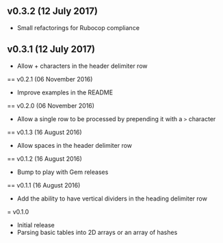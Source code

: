 ## v0.3.2 (12 July 2017)

* Small refactorings for Rubocop compliance

## v0.3.1 (12 July 2017)

* Allow + characters in the header delimiter row

== v0.2.1 (06 November 2016)

* Improve examples in the README

== v0.2.0 (06 November 2016)

* Allow a single row to be processed by prepending it with a `>` character

== v0.1.3 (16 August 2016)

* Allow spaces in the header delimiter row

== v0.1.2 (16 August 2016)

* Bump to play with Gem releases

== v0.1.1 (16 August 2016)

* Add the ability to have vertical dividers in the heading delimiter row

= v0.1.0

* Initial release
* Parsing basic tables into 2D arrays or an array of hashes
